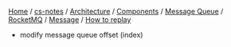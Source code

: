 [Home](https://mengxianbin.github.io) /
[cs-notes](https://mengxianbin.github.io/cs-notes/site) /
[Architecture](https://mengxianbin.github.io/cs-notes/site/Architecture) /
[Components](https://mengxianbin.github.io/cs-notes/site/Architecture/Components) /
[Message Queue](https://mengxianbin.github.io/cs-notes/site/Architecture/Components/Message%20Queue) /
[RocketMQ](https://mengxianbin.github.io/cs-notes/site/Architecture/Components/Message%20Queue/RocketMQ) /
[Message](https://mengxianbin.github.io/cs-notes/site/Architecture/Components/Message%20Queue/RocketMQ/Message) /
[How to replay](https://mengxianbin.github.io/cs-notes/site/Architecture/Components/Message%20Queue/RocketMQ/Message/How%20to%20replay)

* modify message queue offset (index)